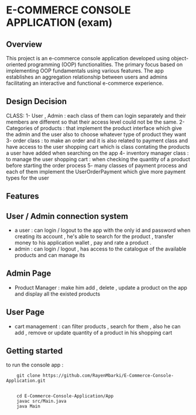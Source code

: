 
# E-COMMERCE CONSOLE APPLICATION (exam)

    


## Overview
This project is an e-commerce console application developed using object-oriented programming (OOP) functionalities. The primary focus based  on implementing OOP fundamentals using various features. The app establishes an aggregation relationship between users and admins  facilitating an interactive and functional e-commerce experience.
## Design Decision
CLASS:
1- User , Admin : each class of them can login separately and their members are different so that their access level could not be the same.
2- Categories of products : that implement the product interface which give the admin and the user also to choose whatever type of product they want
3- order class : to make an order and it is also related to payment class and have access to the user shopping cart which is class contating the products a user have added when searching on the app
4- inventory manager class : to manage the user shopping cart : when checking the quantity of a product before starting the order process 
5- many classes of payment process and each of them implement the UserOrderPayment which give more payment types for the user



## Features


## User / Admin connection system

- a user : can login / logout to the app with the only id and password when creating its account , he's able to search for the product , transfer money to his application wallet , pay and rate a product .
- admin : can login / logout , has access to the catalogue of the available products and can manage its



## Admin Page

- Product Manager : make him add , delete , update a product on the app and display all the existed products 

## User Page

- cart management : can filter products , search for them , also he can add , remove or update quantity of a product in his shopping cart

## Getting started

to run the console app : 
```
    git clone https://github.com/RayenMbarki/E-Commerce-Console-Application.git


    cd E-Commerce-Console-Application/App
    javac src/Main.java
    java Main

```

